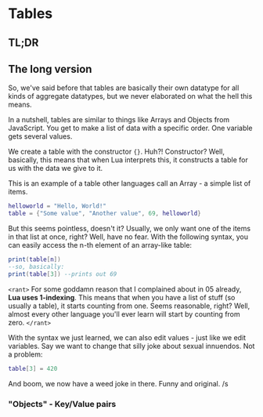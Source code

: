 # Tables
## TL;DR

## The long version
So, we've said before that tables are basically their own datatype for all kinds of aggregate datatypes, but we never elaborated on what the hell this means.

In a nutshell, tables are similar to things like Arrays and Objects from JavaScript. You get to make a list of data with a specific order. One variable gets several values. 

We create a table with the constructor `{}`. Huh?! Constructor? Well, basically, this means that when Lua interprets this, it constructs a table for us with the data we give to it.

This is an example of a table other languages call an Array - a simple list of items.
```lua
helloworld = "Hello, World!"
table = {"Some value", "Another value", 69, helloworld}
```

But this seems pointless, doesn't it? Usually, we only want one of the items in that list at once, right?
Well, have no fear. With the following syntax, you can easily access the n-th element of an array-like table:

```lua
print(table[n])
--so, basically:
print(table[3]) --prints out 69
```

`<rant>`
For some goddamn reason that I complained about in 05 already, **Lua uses 1-indexing**. This means that when you have a list of stuff (so usually a table), it starts counting from one. Seems reasonable, right? Well, almost every other language you'll ever learn will start by counting from zero. 
`</rant>`

With the syntax we just learned, we can also edit values - just like we edit variables. Say we want to change that silly joke about sexual innuendos. Not a problem:
```lua
table[3] = 420
```

And boom, we now have a weed joke in there. Funny and original. /s

### "Objects" - Key/Value pairs
